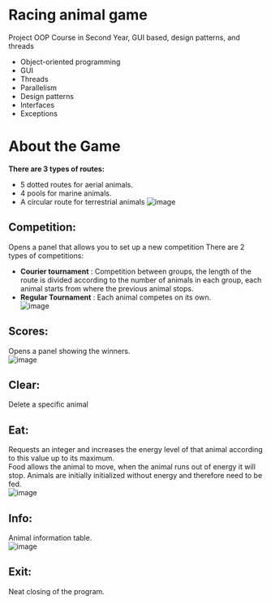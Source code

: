 # Racing animal game
Project  OOP Course in Second Year,  GUI based, design patterns, and threads

* Object-oriented programming
* GUI 
* Threads 
* Parallelism
* Design patterns
* Interfaces
* Exceptions


# About the Game
__There are 3 types of routes:__
* 5 dotted routes for aerial animals.
* 4 pools for marine animals.
* A circular route for terrestrial animals
![image](https://user-images.githubusercontent.com/79862052/153192720-ea37e873-f3d8-497c-a625-a4d3f88582e2.png)

## Competition: 
Opens a panel that allows you to set up a new competition
There are 2 types of competitions:
* __Courier tournament__ : Competition between groups, the length of the route is divided according to the number of animals in each group, each animal starts from where the previous animal stops.
* __Regular Tournament__ : Each animal competes on its own.<br>
![image](https://user-images.githubusercontent.com/79862052/153231229-ea58e587-6a22-4eec-b2f8-5b52e15a7218.png)

## Scores: 
Opens a panel showing the winners.<br>
![image](https://user-images.githubusercontent.com/79862052/153233388-891e3fdc-3fbf-449a-aaed-be4200c349ef.png)

## Clear: 
Delete a specific animal

## Eat: 
Requests an integer and increases the energy level of that animal according to this value up to its maximum.<br>
Food allows the animal to move, when the animal runs out of energy it will stop. Animals are initially initialized without energy and therefore need to be fed.<br>
![image](https://user-images.githubusercontent.com/79862052/153232824-32ac8bef-d551-4603-a5cc-4eb0b0522ed7.png)

## Info: 
Animal information table.<br>
![image](https://user-images.githubusercontent.com/79862052/153232990-16c56062-7a8d-41a4-9d2e-f4b0c42f8cbd.png)

## Exit: 
Neat closing of the program.

<br>
